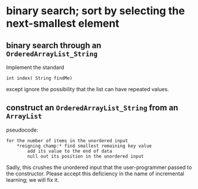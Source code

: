 # binary search; sort by selecting the next-smallest element

## binary search through an `OrderedArrayList_String`
Implement the standard

```
int index( String findMe)
```

except ignore the possibility that the list can have repeated values.

## construct an `OrderedArrayList_String` from an `ArrayList`
pseudocode:

``` 
for the number of items in the unordered input
    *reigning champ:* find smallest remaining key value
        add its value to the end of data
        null out its position in the unordered input
```

Sadly, this crushes the unordered input that the user-programmer
passed to the constructor. Please accept this deficiency 
in the name of incremental learning; we will fix it.

